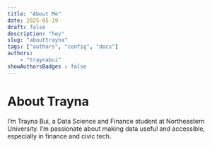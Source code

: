 ```yaml
---
title: "About Me"
date: 2025-05-19
draft: false 
description: "hey"
slug: "abouttrayna"
tags: ["authors", "config", "docs"]
authors: 
    - "traynabui"
showAuthorsBadges : false
---
```

# About Trayna
I’m Trayna Bui, a Data Science and Finance student at Northeastern University. I’m passionate about making data useful and accessible, especially in finance and civic tech. 

